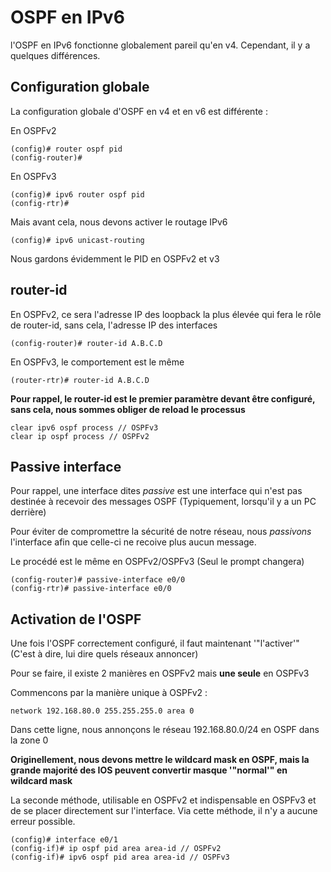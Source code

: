 # OSPF en IPv6 
 
l'OSPF en IPv6 fonctionne globalement pareil qu'en v4. Cependant, il y 
a quelques différences. 
 
## Configuration globale 
 
La configuration globale d'OSPF en v4 et en v6 est différente : 
 
En OSPFv2 
 
    (config)# router ospf pid 
    (config-router)# 
 
En OSPFv3 
 
    (config)# ipv6 router ospf pid 
    (config-rtr)# 
 
Mais avant cela, nous devons activer le routage IPv6 
 
    (config)# ipv6 unicast-routing 
 
Nous gardons évidemment le PID en OSPFv2 et v3 
 
## router-id 
 
En OSPFv2, ce sera l'adresse IP des loopback la plus élevée qui fera le 
rôle de router-id, sans cela, l'adresse IP des interfaces 
 
    (config-router)# router-id A.B.C.D 
 
En OSPFv3, le comportement est le même 
 
    (router-rtr)# router-id A.B.C.D 
 
**Pour rappel, le router-id est le premier paramètre devant être 
configuré, sans cela, nous sommes obliger de reload le processus** 
 
    clear ipv6 ospf process // OSPFv3 
    clear ip ospf process // OSPFv2 
 
## Passive interface 
 
Pour rappel, une interface dites *passive* est une interface qui n'est 
pas destinée à recevoir des messages OSPF (Typiquement, lorsqu'il y a 
un PC derrière) 
 
Pour éviter de compromettre la sécurité de notre réseau, nous 
*passivons* l'interface afin que celle-ci ne recoive plus aucun 
message. 
 
Le procédé est le même en OSPFv2/OSPFv3 (Seul le prompt changera) 
 
    (config-router)# passive-interface e0/0 
    (config-rtr)# passive-interface e0/0 
 
## Activation de l'OSPF 
 
Une fois l'OSPF correctement configuré, il faut maintenant 
'"l'activer'" (C'est à dire, lui dire quels réseaux annoncer) 
 
Pour se faire, il existe 2 manières en OSPFv2 mais **une seule** en 
OSPFv3 
 
Commencons par la manière unique à OSPFv2 : 
 
    network 192.168.80.0 255.255.255.0 area 0 
 
Dans cette ligne, nous annonçons le réseau 192.168.80.0/24 en OSPF dans 
la zone 0 
 
**Originellement, nous devons mettre le wildcard mask en OSPF, mais la 
grande majorité des IOS peuvent convertir masque '"normal'" en wildcard 
mask** 
 
La seconde méthode, utilisable en OSPFv2 et indispensable en OSPFv3 et 
de se placer directement sur l'interface. Via cette méthode, il n'y a 
aucune erreur possible. 
 
    (config)# interface e0/1 
    (config-if)# ip ospf pid area area-id // OSPFv2 
    (config-if)# ipv6 ospf pid area area-id // OSPFv3 
